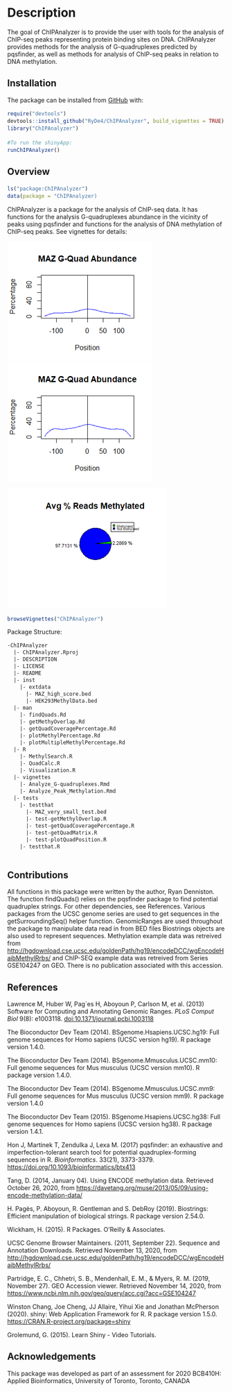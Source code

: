 
<!-- README.md is generated from README.Rmd. Please edit that file -->

# Description

<!-- badges: start -->

<!-- badges: end -->

The goal of ChIPAnalyzer is to provide the user with tools for the
analysis of ChIP-seq peaks representing protein binding sites on DNA.
ChIPAnalyzer provides methods for the analysis of G-quadruplexes
predicted by pqsfinder, as well as methods for analysis of ChIP-seq
peaks in relation to DNA methylation.

## Installation

The package can be installed from [GitHub](https://github.com/) with:

``` r
require("devtools")
devtools::install_github("RyDe4/ChIPAnalyzer", build_vignettes = TRUE)
library("ChIPAnalyzer")

#To run the shinyApp:
runChIPAnalyzer()
```

## Overview

``` r
ls("package:ChIPAnalyzer")
data(package = "ChIPAnalyzer)
```

ChIPAnalyzer is a package for the analysis of ChIP-seq data. It has
functions for the analysis G-quadruplexes abundance in the vicinity of
peaks using pqsfinder and functions for the analysis of DNA methylation
of ChIP-seq peaks. See vignettes for details:

![](inst/extdata/MAZ_high_scores_plot.png)
![](inst/extdata/MAZ_G4_plot_all_quads.png)

![](inst/extdata/methyl_percent_plot.png)

``` r
browseVignettes("ChIPAnalyzer")
```

Package Structure:

``` 
-ChIPAnalyzer
  |- ChIPAnalyzer.Rproj
  |- DESCRIPTION
  |- LICENSE
  |- README
  |- inst
    |- extdata
      |- MAZ_high_score.bed
      |- HEK293MethylData.bed
  |- man
    |- findQuads.Rd
    |- getMethyOverlap.Rd
    |- getQuadCoveragePercentage.Rd
    |- plotMethylPercentage.Rd
    |- plotMultipleMethylPercentage.Rd
  |- R
    |- MethylSearch.R
    |- QuadCalc.R
    |- Visualization.R
  |- vignettes
    |- Analyze_G-quadruplexes.Rmd
    |- Analyze_Peak_Methylation.Rmd
  |- tests
    |- testthat
      |- MAZ_very_small_test.bed
      |- test-getMethylOverlap.R
      |- test-getQuadCoveragePercentage.R
      |- test-getQuadMatrix.R
      |- test-plotQuadPosition.R
    |- testthat.R
  
```

## Contributions

All functions in this package were written by the author, Ryan
Denniston. The function findQuads() relies on the pqsfinder package to
find potential quadruplex strings. For other dependencies, see
References. Various packages from the UCSC genome series are used to get
sequences in the getSurroundingSeq() helper function. GenomicRanges are
used throughout the package to manipulate data read in from BED files
Biostrings objects are also used to represent sequences. Methylation
example data was retreived from
<http://hgdownload.cse.ucsc.edu/goldenPath/hg19/encodeDCC/wgEncodeHaibMethylRrbs/>
and ChIP-SEQ example data was retreived from Series GSE104247 on GEO.
There is no publication associated with this accession.

## References

Lawrence M, Huber W, Pag\`es H, Aboyoun P, Carlson M, et al. (2013)
Software for Computing and Annotating Genomic Ranges. *PLoS Comput Biol*
9(8): e1003118. <doi:10.1371/journal.pcbi.1003118>

The Bioconductor Dev Team (2014). BSgenome.Hsapiens.UCSC.hg19: Full
genome sequences for Homo sapiens (UCSC version hg19). R package version
1.4.0.

The Bioconductor Dev Team (2014). BSgenome.Mmusculus.UCSC.mm10: Full
genome sequences for Mus musculus (UCSC version mm10). R package version
1.4.0.

The Bioconductor Dev Team (2014). BSgenome.Mmusculus.UCSC.mm9: Full
genome sequences for Mus musculus (UCSC version mm9). R package version
1.4.0

The Bioconductor Dev Team (2015). BSgenome.Hsapiens.UCSC.hg38: Full
genome sequences for Homo sapiens (UCSC version hg38). R package version
1.4.1.

Hon J, Martinek T, Zendulka J, Lexa M. (2017) pqsfinder: an exhaustive
and imperfection-tolerant search tool for potential quadruplex-forming
sequences in R. *Bioinformatics*. 33(21), 3373-3379.
<https://doi.org/10.1093/bioinformatics/btx413>

Tang, D. (2014, January 04). Using ENCODE methylation data. Retrieved
October 26, 2020, from
<https://davetang.org/muse/2013/05/09/using-encode-methylation-data/>

H. Pagès, P. Aboyoun, R. Gentleman and S. DebRoy (2019). Biostrings:
Efficient manipulation of biological strings. R package version 2.54.0.

Wickham, H. (2015). R Packages. O’Reilly & Associates.

UCSC Genome Browser Maintainers. (2011, September 22). Sequence and
Annotation Downloads. Retrieved November 13, 2020, from
<http://hgdownload.cse.ucsc.edu/goldenPath/hg19/encodeDCC/wgEncodeHaibMethylRrbs/>

Partridge, E. C., Chhetri, S. B., Mendenhall, E. M., & Myers, R. M.
(2019, November 27). GEO Accession viewer. Retrieved November 14, 2020,
from <https://www.ncbi.nlm.nih.gov/geo/query/acc.cgi?acc=GSE104247>

Winston Chang, Joe Cheng, JJ Allaire, Yihui Xie and Jonathan McPherson
(2020). shiny: Web Application Framework for R. R package version 1.5.0.
<https://CRAN.R-project.org/package=shiny>

Grolemund, G. (2015). Learn Shiny - Video Tutorials. 

## Acknowledgements

This package was developed as part of an assessment for 2020 BCB410H:
Applied Bioinformatics, University of Toronto, Toronto, CANADA
